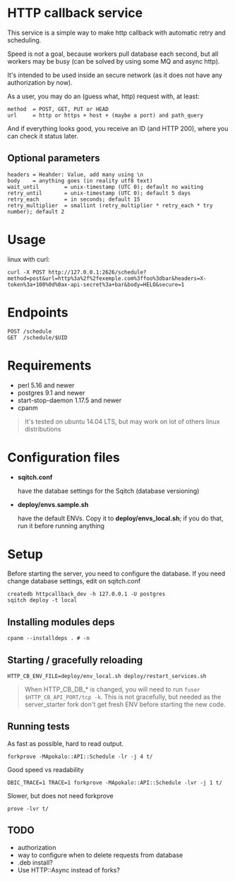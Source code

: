 # HTTP callback service
This service is a simple way to make http callback with automatic retry and scheduling.

Speed is not a goal, because workers pull database each second, but all workers may be busy (can be solved by using some MQ and async http).

It's intended to be used inside an secure network (as it does not have any authorization by now).

As a user, you may do an (guess what, http) request with, at least:

    method  = POST, GET, PUT or HEAD
    url     = http or https + host + (maybe a port) and path_query

And if everything looks good, you receive an ID (and HTTP 200), where you can check it status later.

## Optional parameters

    headers = Heahder: Value, add many using \n
    body    = anything goes (in reality utf8 text)
    wait_until        = unix-timestamp (UTC 0); default no waiting
    retry_until       = unix-timestamp (UTC 0); default 5 days
    retry_each        = in seconds; default 15
    retry_multiplier  = smallint (retry_multiplier * retry_each * try number); default 2

# Usage

linux with curl:

    curl -X POST http://127.0.0.1:2626/schedule?method=post&url=http%3a%2f%2fexemple.com%3ffoo%3dbar&headers=X-token%3a+100%0d%0ax-api-secret%3a+bar&body=HELO&secure=1

# Endpoints

    POST /schedule
    GET  /schedule/$UID

# Requirements

- perl 5.16 and newer
- postgres 9.1 and newer
- start-stop-daemon 1.17.5 and newer
- cpanm

> It's tested on ubuntu 14.04 LTS, but may work on lot of others linux distributions

# Configuration files

- **sqitch.conf**

    have the databae settings for the Sqitch (database versioning)

- **deploy/envs.sample.sh**

    have the default ENVs. Copy it to **deploy/envs_local.sh**; if you do that, run it before running anything

# Setup

Before starting the server, you need to configure the database.
If you need change database settings, edit on sqitch.conf

    createdb httpcallback_dev -h 127.0.0.1 -U postgres
    sqitch deploy -t local

## Installing modules deps

    cpanm --installdeps . # -n


## Starting / gracefully reloading

    HTTP_CB_ENV_FILE=deploy/env_local.sh deploy/restart_services.sh

> When HTTP_CB_DB_* is changed, you will need to run `fuser $HTTP_CB_API_PORT/tcp -k`. This is not gracefully, but needed as the server_starter fork don't get fresh ENV before starting the new code.

## Running tests

As fast as possible, hard to read output.

    forkprove -MApokalo::API::Schedule -lr -j 4 t/

Good speed vs readability

    DBIC_TRACE=1 TRACE=1 forkprove -MApokalo::API::Schedule -lvr -j 1 t/

Slower, but does not need forkprove

    prove -lvr t/

## TODO

- authorization
- way to configure when to delete requests from database
- .deb install?
- Use HTTP::Async instead of forks?
